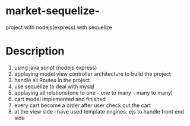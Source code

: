 # market-sequelize-
project with nodejs(express) with sequelize 
# Description 
1. using java script (nodejs express)
2. applaying model view controller architecture to build the project
3. handle all Routes in the project 
4. use sequelize to deal with mysql 
5. applaying all relations(one to one - one to many - many to many)
6. cart model implemented and finished
7. every cart become a order after user check out the cart
8. at the view side i have used template engines: ejs to handle front end side  


